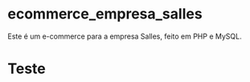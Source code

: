 # ecommerce_empresa_salles
Este é um e-commerce para a empresa Salles, feito em PHP e MySQL.

# Teste
